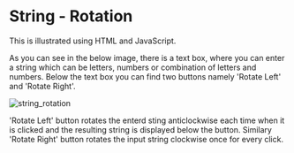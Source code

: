 # String - Rotation

This is illustrated using HTML and JavaScript.

As you can see in the below image, there is a text box, where you can enter a string which can be letters, numbers or combination of letters and numbers. Below the text box you can find two buttons namely 'Rotate Left' and 'Rotate Right'.

![string_rotation](https://user-images.githubusercontent.com/58632626/152147413-7f829c52-9e70-4e04-b937-e361afa9e452.png)

'Rotate Left' button rotates the enterd sting anticlockwise each time when it is clicked and the resulting string is displayed below the button. Similary 'Rotate Right' button rotates the input string clockwise once for every click.
